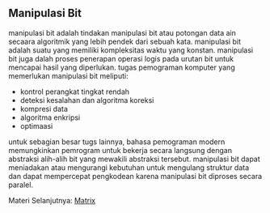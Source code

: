 ## Manipulasi Bit

manipulasi bit adalah tindakan manipulasi bit atau potongan data ain secaara algoritmik yang lebih pendek dari sebuah kata. manipulasi bit adalah suatu yang memiliki kompleksitas waktu yang konstan. manipulasi bit juga dalah proses penerapan operasi logis pada urutan bit untuk mencapai hasil yang diperlukan. tugas pemograman komputer yang memerlukan manipulasi bit meliputi:

- kontrol perangkat tingkat rendah
- deteksi kesalahan dan algoritma koreksi
- kompresi data
- algoritma enkripsi
- optimaasi

untuk sebagian besar tugs lainnya, bahasa pemograman modern memungkinkan pemrogram untuk bekerja secara langsung dengan abstraksi alih-alih bit yang mewakili abstraksi tersebut. manipulasi bit dapat meniadakan atau mengurangi kebutuhan untuk mengulang struktur data dan dapat mempercepat pengkodean karena manipulasi bit diproses secara paralel.

Materi Selanjutnya: [Matrix](../matrix)